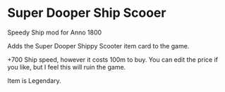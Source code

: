 # Super Dooper Ship Scooer
Speedy Ship mod for Anno 1800

Adds the Super Dooper Shippy Scooter item card to the game.

+700 Ship speed, however it costs 100m to buy.  You can edit the price if you like, but I feel this will ruin the game.

Item is Legendary.

